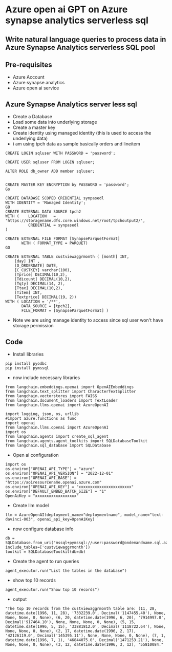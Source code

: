 # Azure open ai GPT on Azure synapse analytics serverless sql

## Write natural language queries to process data in Azure Synapse Analytics serverless SQL pool

## Pre-requisites

- Azure Account
- Azure synapse analytics
- Azure open ai service


## Azure Synapse Analytics server less sql

- Create a Database
- Load some data into underlying storage
- Create a master key
- Create identity using managed identity (this is used to access the underlying data)
- i am using tpch data as sample basically orders and lineitem

```
CREATE LOGIN sqluser WITH PASSWORD = 'password';

CREATE USER sqluser FROM LOGIN sqluser;

ALTER ROLE db_owner ADD member sqluser;


CREATE MASTER KEY ENCRYPTION by PASSWORD = 'password';
Go

CREATE DATABASE SCOPED CREDENTIAL synpasedl
WITH IDENTITY = 'Managed Identity';
GO
CREATE EXTERNAL DATA SOURCE tpch2
WITH (    LOCATION   = 'https://storagename.dfs.core.windows.net/root/tpchoutput2/',
          CREDENTIAL = synpasedl
)

CREATE EXTERNAL FILE FORMAT [SynapseParquetFormat]
       WITH ( FORMAT_TYPE = PARQUET)
GO

CREATE EXTERNAL TABLE custviewaggrmonth ( [month] INT,
    [day] INT ,
    [O_ORDERDATE] DATE,
    [C_CUSTKEY] varchar(100),
    [Tprice] DECIMAL(10,2),
    [Tdicount] DECIMAL(10,2),
    [Tqty] DECIMAL(14, 2),
    [Ttax] DECIMAL(10,2),
    [Titem] INT,
    [Textprice] DECIMAL(19, 2))
WITH ( LOCATION = '/**',
       DATA_SOURCE = [tpch2],
       FILE_FORMAT = [SynapseParquetFormat] )
```

- Note we are using manage identity to access since sql user won't have storage permission

## Code

- Install libraries

```
pip install pyodbc
pip install pymssql
```

- now include necessary libraries

```
from langchain.embeddings.openai import OpenAIEmbeddings
from langchain.text_splitter import CharacterTextSplitter
from langchain.vectorstores import FAISS
from langchain.document_loaders import TextLoader
from langchain.llms.openai import AzureOpenAI
```

```
import logging, json, os, urllib
#import azure.functions as func
import openai
from langchain.llms.openai import AzureOpenAI
import os
from langchain.agents import create_sql_agent
from langchain.agents.agent_toolkits import SQLDatabaseToolkit
from langchain.sql_database import SQLDatabase
```

- Open ai configuration

```
import os
os.environ["OPENAI_API_TYPE"] = "azure"
os.environ["OPENAI_API_VERSION"] = "2022-12-01"
os.environ["OPENAI_API_BASE"] = "https://aoiresourcename.openai.azure.com"
os.environ["OPENAI_API_KEY"] = "xxxxxxxxxxxxxxxxxxxxxxx"
os.environ["DEFAULT_EMBED_BATCH_SIZE"] = "1"
OpenAiKey = "xxxxxxxxxxxxxxxxxx"
```

- Create llm model

```
llm = AzureOpenAI(deployment_name="deploymentname", model_name="text-davinci-003", openai_api_key=OpenAiKey)
```

- now configure database info

```
db = SQLDatabase.from_uri("mssql+pymssql://user:password@ondemandname.sql.azuresynapse.net/dbname", include_tables=['custviewaggrmonth'])
toolkit = SQLDatabaseToolkit(db=db)
```

- Create the agent to run queries

```
agent_executor.run("List the tables in the database")
```

- show top 10 records

```
agent_executor.run("Show top 10 records")
```

- output

```
"The top 10 records from the custviewaggrmonth table are: (11, 28, datetime.date(1996, 11, 28), '7332239.0', Decimal('1147455.40'), None, None, None, 0, None), (6, 20, datetime.date(1996, 6, 20), '7914997.0', Decimal('917464.10'), None, None, None, 0, None), (5, 15, datetime.date(1996, 5, 15), '33881812.0', Decimal('1118722.64'), None, None, None, 0, None), (2, 17, datetime.date(1996, 2, 17), '42126119.0', Decimal('145395.11'), None, None, None, 0, None), (7, 1, datetime.date(1996, 7, 1), '46844075.0', Decimal('1471253.21'), None, None, None, 0, None), (3, 12, datetime.date(1996, 3, 12), '55810084."
```